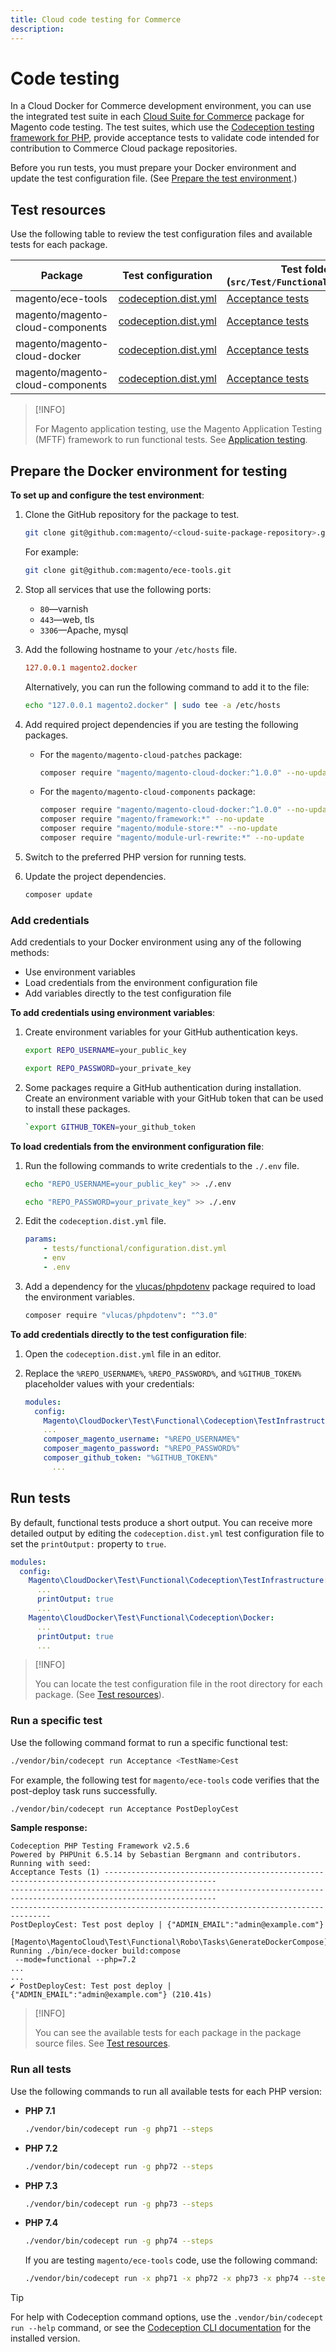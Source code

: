 ```yaml
---
title: Cloud code testing for Commerce
description:
---
```


# Code testing

In a Cloud Docker for Commerce development environment, you can use the integrated test suite in each [Cloud Suite for Commerce][] package for Magento code testing. The test suites, which use the [Codeception testing framework for PHP][], provide acceptance tests to validate code intended for contribution to Commerce Cloud package repositories.

Before you run tests, you must prepare your Docker environment and update the test configuration file. (See [Prepare the test environment](#prepare-the-docker-environment-for-testing).)

## Test resources

Use the following table to review the test configuration files and available tests for each package.

| Package                       | Test configuration                                                         | Test folder <br>(`src/Test/Functional/Acceptance`)                 |
| ----------------------------- | -------------------------------------------------------------------------- | ------------------------------------------------------------------ |
| magento/ece-tools     | [codeception.dist.yml][magento/ece-tools codeception.dist.yml]     | [Acceptance tests][magento/ece-tools Acceptance tests]     |
| magento/magento-cloud-components | [codeception.dist.yml][magento/magento-cloud-components codeception.dist.yml] | [Acceptance tests][magento/magento-cloud-components Acceptance tests] |
| magento/magento-cloud-docker | [codeception.dist.yml][magento/magento-cloud-docker codeception.dist.yml] | [Acceptance tests][magento/magento-cloud-docker Acceptance tests] |
| magento/magento-cloud-components | [codeception.dist.yml][magento/magento-cloud-patches codeception.dist.yml] | [Acceptance tests][magento/magento-cloud-patches Acceptance tests] |

>[!INFO]
>
>For Magento application testing, use the Magento Application Testing (MFTF) framework to run functional tests. See [Application testing](test-app-mftf.md).

## Prepare the Docker environment for testing

**To set up and configure the test environment**:

1. Clone the GitHub repository for the package to test.

   ```bash
   git clone git@github.com:magento/<cloud-suite-package-repository>.git
   ```

   For example:

   ```bash
   git clone git@github.com:magento/ece-tools.git
   ```

1. Stop all services that use the following ports:

   -  `80`—varnish
   -  `443`—web, tls
   -  `3306`—Apache, mysql

1. Add the following hostname to your `/etc/hosts` file.

   ```conf
   127.0.0.1 magento2.docker
   ```

   Alternatively, you can run the following command to add it to the file:

   ```bash
   echo "127.0.0.1 magento2.docker" | sudo tee -a /etc/hosts
   ```

1. Add required project dependencies if you are testing the following packages.

   -  For the `magento/magento-cloud-patches` package:

      ```bash
      composer require "magento/magento-cloud-docker:^1.0.0" --no-update
      ```

   -  For the `magento/magento-cloud-components` package:

      ```bash
      composer require "magento/magento-cloud-docker:^1.0.0" --no-update
      composer require "magento/framework:*" --no-update
      composer require "magento/module-store:*" --no-update
      composer require "magento/module-url-rewrite:*" --no-update
      ```

1. Switch to the preferred PHP version for running tests.

1. Update the project dependencies.

   ```bash
   composer update
   ```

### Add credentials

Add credentials to your Docker environment using any of the following methods:

- Use environment variables
- Load credentials from the environment configuration file
- Add variables directly to the test configuration file

**To add credentials using environment variables**:

1. Create environment variables for your GitHub authentication keys.

   ```bash
   export REPO_USERNAME=your_public_key
   ```

   ```bash
   export REPO_PASSWORD=your_private_key
   ```

1. Some packages require a GitHub authentication during installation. Create an environment variable with your GitHub token that can be used to install these packages.

   ```bash
   `export GITHUB_TOKEN=your_github_token
   ````

**To load credentials from the environment configuration file**:

1. Run the following commands to write credentials to the `./.env` file.

   ```bash
   echo "REPO_USERNAME=your_public_key" >> ./.env
   ```

   ```bash
   echo "REPO_PASSWORD=your_private_key" >> ./.env
   ```

1. Edit the `codeception.dist.yml` file.

   ```yaml
   params:
       - tests/functional/configuration.dist.yml
       - env
       - .env
   ```

1. Add a dependency for the [vlucas/phpdotenv][] package required to load the environment variables.

   ```bash
   composer require "vlucas/phpdotenv": "^3.0"
   ```

**To add credentials directly to the test configuration file**:

1. Open the `codeception.dist.yml` file in an editor.

1. Replace the `%REPO_USERNAME%`, `%REPO_PASSWORD%`, and `%GITHUB_TOKEN%` placeholder values with your credentials:

   ```yaml
   modules:
     config:
       Magento\CloudDocker\Test\Functional\Codeception\TestInfrastructure:
       ...
       composer_magento_username: "%REPO_USERNAME%"
       composer_magento_password: "%REPO_PASSWORD%"
       composer_github_token: "%GITHUB_TOKEN%"
         ...
   ```

## Run tests

By default, functional tests produce a short output. You can receive more detailed output by editing the `codeception.dist.yml` test configuration file to set the `printOutput:` property to `true`.

```yaml
modules:
  config:
    Magento\CloudDocker\Test\Functional\Codeception\TestInfrastructure:
      ...
      printOutput: true
      ...
    Magento\CloudDocker\Test\Functional\Codeception\Docker:
      ...
      printOutput: true
      ...
```

>[!INFO]
>
>You can locate the test configuration file in the root directory for each package. (See [Test resources](#test-resources)).

### Run a specific test

Use the following command format to run a specific functional test:

```bash
./vendor/bin/codecept run Acceptance <TestName>Cest
```

For example, the following test for `magento/ece-tools` code verifies that the post-deploy task runs successfully.

```bash
./vendor/bin/codecept run Acceptance PostDeployCest
```

**Sample response:**

```terminal
Codeception PHP Testing Framework v2.5.6
Powered by PHPUnit 6.5.14 by Sebastian Bergmann and contributors.
Running with seed:
Acceptance Tests (1) -----------------------------------------------------------------------------------------------
--------------------------------------------------------------------------------------------------------------------
-------------------------------------------------------------------------------
PostDeployCest: Test post deploy | {"ADMIN_EMAIL":"admin@example.com"}
 [Magento\MagentoCloud\Test\Functional\Robo\Tasks\GenerateDockerCompose] Running ./bin/ece-docker build:compose
 --mode=functional --php=7.2
...
...
✔ PostDeployCest: Test post deploy | {"ADMIN_EMAIL":"admin@example.com"} (210.41s)
```

>[!INFO]
>
>You can see the available tests for each package in the package source files. See [Test resources](#test-resources).

### Run all tests

Use the following commands to run all available tests for each PHP version:

-  **PHP 7.1**

   ```bash
   ./vendor/bin/codecept run -g php71 --steps
   ```

-  **PHP 7.2**

   ```bash
   ./vendor/bin/codecept run -g php72 --steps
   ```

-  **PHP 7.3**

   ```bash
   ./vendor/bin/codecept run -g php73 --steps
   ```

-  **PHP 7.4**

   ```bash
   ./vendor/bin/codecept run -g php74 --steps
   ```

   If you are testing `magento/ece-tools` code, use the following command:

   ```bash
   ./vendor/bin/codecept run -x php71 -x php72 -x php73 -x php74 --steps
   ```

>[!TIP]
>
>For help with Codeception command options, use the `.vendor/bin/codecept run --help` command, or see the [Codeception CLI documentation][] for the installed version.

<!--Link definitions-->

[Cloud Suite for Commerce]: https://devdocs.magento.com/cloud/release-notes/cloud-tools.html
[Codeception testing framework for PHP]: https://github.com/codeception/codeception
[magento/ece-tools codeception.dist.yml]: https://github.com/magento/ece-tools/blob/2002.1.11/codeception.dist.yml
[magento/magento-cloud-components codeception.dist.yml]: https://github.com/magento/magento-cloud-components/blob/1.0.11/codeception.dist.yml
[magento/magento-cloud-patches codeception.dist.yml]: https://github.com/magento/magento-cloud-patches/blob/1.0.18/codeception.dist.yml
[magento/magento-cloud-docker codeception.dist.yml]: https://github.com/magento/magento-cloud-docker/blob/develop/codeception.dist.yml
[magento/ece-tools Acceptance tests]: https://github.com/magento/ece-tools/tree/2002.1.11/src/Test/Functional/Acceptance
[magento/magento-cloud-components Acceptance tests]: https://github.com/magento/magento-cloud-components/tree/1.0.11/Test/Functional/Acceptance
[magento/magento-cloud-docker Acceptance tests]: https://github.com/magento/magento-cloud-docker/tree/1.3.2/Test/Functional/Acceptance
[magento/magento-cloud-patches Acceptance tests]: https://github.com/magento/magento-cloud-patches/tree/1.0.18/src/Test/Functional/Acceptance
[vlucas/phpdotenv]: https://github.com/vlucas/phpdotenv
[Codeception CLI documentation]: https://github.com/Codeception/Codeception/blob/2.5/src/Codeception/Command/Run.php
